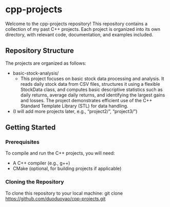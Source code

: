 # cpp-projects

Welcome to the cpp-projects repository! 
This repository contains a collection of my past C++ projects. Each project is organized 
into its own directory, with relevant code, documentation, and examples included.

## Repository Structure

The projects are organized as follows:
- basic-stock-analysis/
	- This project focuses on basic stock data processing and analysis. It reads daily stock 
     data from CSV files, structures it using a flexible StockData class, and computes basic 
     descriptive statistics such as daily returns, average daily returns, and identifying the 
     largest gains and losses. The project demonstrates efficient use of the C++ Standard 
     Template Library (STL) for data handling.
- (I will add more projects later, e.g., “project2/”, “project3/”)

## Getting Started
### Prerequisites
To compile and run the C++ projects, you will need:
- A C++ compiler (e.g., g++)
- CMake (optional, for building projects if applicable)
 
### Cloning the Repository
To clone this repository to your local machine:
git clone https://github.com/duoduoyao/cpp-projects.git
